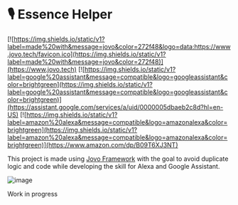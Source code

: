 # 🎙️ Essence Helper

[![https://img.shields.io/static/v1?label=made%20with&message=jovo&color=272f48&logo=data:https://www.jovo.tech/favicon.ico](https://img.shields.io/static/v1?label=made%20with&message=jovo&color=272f48)](https://www.jovo.tech)
[![https://img.shields.io/static/v1?label=google%20assistant&message=compatible&logo=googleassistant&color=brightgreen](https://img.shields.io/static/v1?label=google%20assistant&message=compatible&logo=googleassistant&color=brightgreen)](https://assistant.google.com/services/a/uid/0000005dbaeb2c8d?hl=en-US)
[![https://img.shields.io/static/v1?label=amazon%20alexa&message=compatible&logo=amazonalexa&color=brightgreen](https://img.shields.io/static/v1?label=amazon%20alexa&message=compatible&logo=amazonalexa&color=brightgreen)](https://www.amazon.com/dp/B09T6XJ3NT)

This project is made using [Jovo Framework](https://www.jovo.tech) with the goal to avoid duplicate logic and code while developing the skill for Alexa and Google Assistant.  

![image](https://user-images.githubusercontent.com/16388408/233818980-dd24d147-93c8-4b1d-b53b-8829aa6d2188.png)

Work in progress
